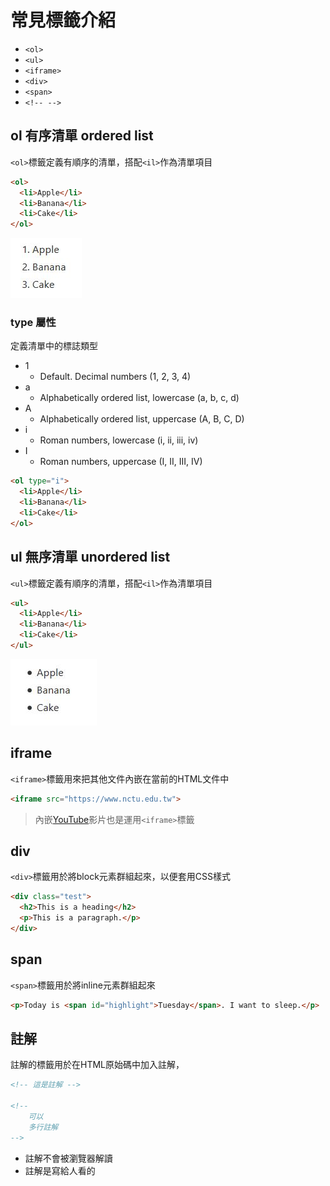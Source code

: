 # 常見標籤介紹

- ```<ol>```
- ```<ul>```
- ```<iframe>```
- ```<div>```
- ```<span>```
- ```<!-- -->```

## ol 有序清單 ordered list

```<ol>```標籤定義有順序的清單，搭配```<il>```作為清單項目

```html
<ol>
  <li>Apple</li>
  <li>Banana</li>
  <li>Cake</li>
</ol>
```

![](img/ol_demo.jpg)

### type 屬性

定義清單中的標誌類型

- 1
    - Default. Decimal numbers (1, 2, 3, 4)
- a
    - Alphabetically ordered list, lowercase (a, b, c, d)
- A
    - Alphabetically ordered list, uppercase (A, B, C, D)
- i
    - Roman numbers, lowercase (i, ii, iii, iv)
- I
    - Roman numbers, uppercase (I, II, III, IV)

```html
<ol type="i">
  <li>Apple</li>
  <li>Banana</li>
  <li>Cake</li>
</ol>
```

## ul 無序清單 unordered list

```<ul>```標籤定義有順序的清單，搭配```<il>```作為清單項目

```html
<ul>
  <li>Apple</li>
  <li>Banana</li>
  <li>Cake</li>
</ul>
```

![](img/ul_demo.jpg)


## iframe

```<iframe>```標籤用來把其他文件內嵌在當前的HTML文件中

```html
<iframe src="https://www.nctu.edu.tw">
```

> 內嵌[YouTube](https://www.youtube.com/)影片也是運用```<iframe>```標籤

## div

```<div>```標籤用於將block元素群組起來，以便套用CSS樣式

```html
<div class="test">
  <h2>This is a heading</h2>
  <p>This is a paragraph.</p>
</div>
```

## span

```<span>```標籤用於將inline元素群組起來

```html
<p>Today is <span id="highlight">Tuesday</span>. I want to sleep.</p>
```

## <!-- --> 註解

註解的標籤用於在HTML原始碼中加入註解，

```html
<!-- 這是註解 -->

<!-- 
    可以
    多行註解
-->
```

- 註解不會被瀏覽器解讀
- 註解是寫給人看的